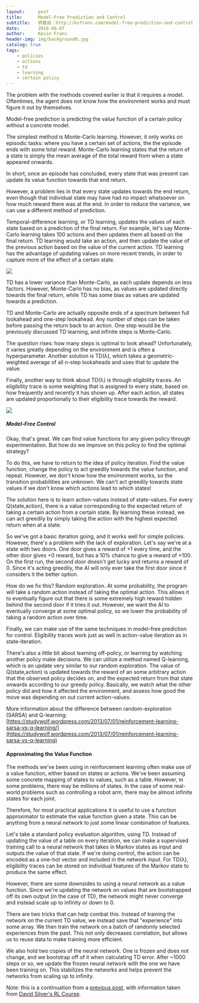 ```yaml
---
layout:     post
title:      Model-Free Prediction and Control
subtitle:   转载自：http://kvfrans.com/model-free-prediction-and-control/
date:       2016-06-07
author:     Kevin Frans
header-img: img/background0.jpg
catalog: true
tags:
    - policies
    - actions
    - td
    - learning
    - certain policy
---
```


The problem with the methods covered earlier is that it requires a model. Oftentimes, the agent does not know how the environment works and must figure it out by themselves.

Model-free prediction is predicting the value function of a certain policy without a concrete model.

The simplest method is Monte-Carlo learning. However, it only works on episodic tasks: where you have a certain set of actions, the the episode ends with some total reward. Monte-Carlo learning states that the return of a state is simply the mean average of the total reward from when a state appeared onwards.

In short, once an episode has concluded, every state that was present can update its value function towards that end return.

However, a problem lies in that every state updates towards the end return, even though that individual state may have had no impact whatsoever on how much reward there was at the end. In order to reduce the variance, we can use a different method of prediction.

Temporal-difference learning, or TD learning, updates the values of each state based on a prediction of the final return. For example, let's say Monte-Carlo learning takes 100 actions and then updates them all based on the final return. TD learning would take an action, and then update the value of the previous action based on the value of the current action. TD learning has the advantage of updating values on more recent trends, in order to capture more of the effect of a certain state. 

![](http://kvfrans.com/content/images/2016/06/Screen-Shot-2016-06-05-at-4-05-26-PM.png)


TD has a lower variance than Monte-Carlo, as each update depends on less factors. However, Monte-Carlo has no bias, as values are updated directly towards the final return, while TD has some bias as values are updated towards a prediction.

TD and Monte-Carlo are actually opposite ends of a spectrum between full lookahead and one-step lookahead. Any number of steps can be taken before passing the return back to an action. One step would be the previously discussed TD learning, and infinite steps is Monte-Carlo.

The question rises: how many steps is optimal to look ahead? Unfortunately, it varies greatly depending on the environment and is often a hyperparameter. Another solution is TD(λ), which takes a geometric-weighted average of all n-step lookaheads and uses that to update the value.

Finally, another way to think about TD(λ) is through eligibility traces. An eligibility trace is some weighting that is assigned to every state, based on how frequently and recently it has shown up. After each action, all states are updated proportionally to their eligibility trace towards the reward.

![](http://kvfrans.com/content/images/2016/06/Screen-Shot-2016-06-05-at-4-30-18-PM.png)


##### Model-Free Control

Okay, that's great. We can find value functions for any given policy through experimentation. But how do we improve on this policy to find the optimal strategy?

To do this, we have to return to the idea of policy iteration. Find the value function, change the policy to act greedily towards the value function, and repeat. However, we don't know how the environment works, so the transition probabilities are unknown. We can't act greedily towards state values if we don't know which actions lead to which states!

The solution here is to learn action-values instead of state-values. For every Q(state,action), there is a value corresponding to the expected return of taking a certain action from a certain state. By learning these instead, we can act greedily by simply taking the action with the highest expected return when at a state.

So we've got a basic iteration going, and it works well for simple policies. However, there's a problem with the lack of exploration. Let's say we're at a state with two doors. One door gives a reward of +1 every time, and the other door gives +0 reward, but has a 10% chance to give a reward of +100. On the first run, the second door doesn't get lucky and returns a reward of 0. Since it's acting greedily, the AI will only ever take the first door since it considers it the better option. 

How do we fix this? Random exploration. At some probability, the program will take a random action instead of taking the optimal action. This allows it to eventually figure out that there is some extremely high reward hidden behind the second door if it tries it out. However, we want the AI to eventually converge at some optimal policy, so we lower the probability of taking a random action over time.

Finally, we can make use of the same techniques in model-free prediction for control. Eligibility traces work just as well in action-value iteration as in state-iteration. 

There's also a little bit about learning off-policy, or learning by watching another policy make decisions. We can utilize a method named Q-learning, which is an update very similar to our random exploration. The value of Q(state,action) is updated towards the reward of an some arbitrary action that the observed policy decides on, and the expected return from that state onwards according to our greedy policy. Basically, we watch what the other policy did and how it affected the environment, and assess how good the move was depending on out current action-values.

More information about the difference between random-exploration (SARSA) and Q-learning: [https://studywolf.wordpress.com/2013/07/01/reinforcement-learning-sarsa-vs-q-learning/](https://studywolf.wordpress.com/2013/07/01/reinforcement-learning-sarsa-vs-q-learning)

#### Approximating the Value Function

The methods we've been using in reinforcement learning often make use of a value function, either based on states or actions. We've been assuming some concrete mapping of states to values, such as a table. However, in some problems, there may be millions of states. In the case of some real-world problems such as controlling a robot arm, there may be almost infinite states for each joint.

Therefore, for most practical applications it is useful to use a function approximator to estimate the value function given a state. This can be anything from a neural network to just some linear combination of features.

Let's take a standard policy evaluation algorithm, using TD. Instead of updating the value of a table on every iteration, we can make a supervised training call to a neural network that takes in Markov states as input and outputs the value of that state. If we're doing control, the action can be encoded as a one-hot vector and included in the network input. For TD(λ), eligibility traces can be stored on individual features of the Markov state to produce the same effect. 

However, there are some downsides to using a neural network as a value function. Since we're updating the network on values that are bootstrapped off its own output (in the case of TD), the network might never converge and instead scale up to infinity or down to 0.

There are two tricks that can help combat this. Instead of training the network on the current TD value, we instead save that "experience" into some array. We then train the network on a batch of randomly selected experiences from the past. This not only decreases correlation, but allows us to reuse data to make training more efficient.

We also hold two copies of the neural network. One is frozen and does not change, and we bootstrap off of it when calculating TD error. After ~1000 steps or so, we update the frozen neural network with the one we have been training on. This stabilizes the networks and helps prevent the networks from scaling up to infinity.

Note: this is a continuation from a [previous post](http://kvfrans.com/planning-policy-evaluation-policy-iteration-value-iteration), with information taken from [David Silver's RL Course](https://www.youtube.com/playlist?list=PL5X3mDkKaJrL42i_jhE4N-p6E2Ol62Ofa).
